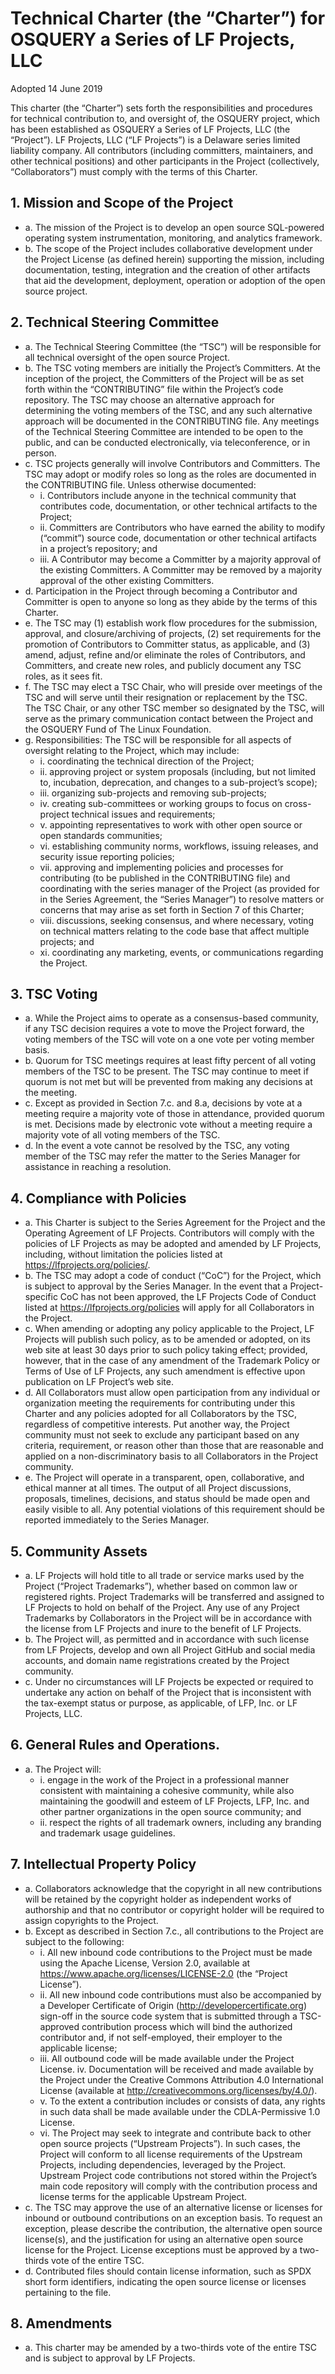 # Technical Charter (the “Charter”) for OSQUERY a Series of LF Projects, LLC

Adopted 14 June 2019

This charter (the “Charter”) sets forth the responsibilities and procedures for technical contribution to, and oversight of, the OSQUERY project, which has been established as OSQUERY a Series of LF Projects, LLC (the “Project”).  LF Projects, LLC (“LF Projects”) is a Delaware series limited liability company. All contributors (including committers, maintainers, and other technical positions) and other participants in the Project (collectively, “Collaborators”) must comply with the terms of this Charter. 

## 1. Mission and Scope of the Project

- a. The mission of the Project is to develop an open source SQL-powered operating system instrumentation, monitoring, and analytics framework. 
- b. The scope of the Project includes collaborative development under the Project License (as defined herein) supporting the mission, including documentation, testing, integration and the creation of other artifacts that aid the development, deployment, operation or adoption of the open source project.

## 2. Technical Steering Committee

- a. The Technical Steering Committee (the “TSC”) will be responsible for all technical oversight of the open source Project. 
- b. The TSC voting members are initially the Project’s Committers. At the inception of the project, the Committers of the Project will be as set forth within the “CONTRIBUTING” file within the Project’s code repository. The TSC may choose an alternative approach for determining the voting members of the TSC, and any such alternative approach will be documented in the CONTRIBUTING file.  Any meetings of the Technical Steering Committee are intended to be open to the public, and can be conducted electronically, via teleconference, or in person. 
- c. TSC projects generally will involve Contributors and Committers. The TSC may adopt or modify roles so long as the roles are documented in the CONTRIBUTING file. Unless otherwise documented: 
   - i. Contributors include anyone in the technical community that contributes code, documentation, or other technical artifacts to the Project; 
   - ii. Committers are Contributors who have earned the ability to modify (“commit”) source code, documentation or other technical artifacts in a project’s repository; and
   - iii. A Contributor may become a Committer by a majority approval of the existing Committers. A Committer may be removed by a majority approval of the other existing Committers.
- d. Participation in the Project through becoming a Contributor and Committer is open to anyone so long as they abide by the terms of this Charter. 
- e. The TSC may (1) establish work flow procedures for the submission, approval, and closure/archiving of projects, (2) set requirements for the promotion of Contributors to Committer status, as applicable, and (3) amend, adjust, refine and/or eliminate the roles of Contributors, and Committers, and create new roles, and publicly document any TSC roles, as it sees fit.
- f. The TSC may elect a TSC Chair, who will preside over meetings of the TSC and will serve until their resignation or replacement by the TSC. The TSC Chair, or any other TSC member so designated by the TSC, will serve as the primary communication contact between the Project and the OSQUERY Fund of The Linux Foundation.
- g. Responsibilities: The TSC will be responsible for all aspects of oversight relating to the Project, which may include:
   - i. coordinating the technical direction of the Project;
   - ii. approving project or system proposals (including, but not limited to, incubation, deprecation, and changes to a sub-project’s scope);
   - iii. organizing sub-projects and removing sub-projects;
   - iv. creating sub-committees or working groups to focus on cross-project technical issues and requirements;
   - v. appointing representatives to work with other open source or open standards communities;
   - vi. establishing community norms, workflows, issuing releases, and security issue reporting policies;
   - vii. approving and implementing policies and processes for contributing (to be published in the CONTRIBUTING file) and coordinating with the series manager of the Project (as provided for in the Series Agreement, the “Series Manager”) to resolve matters or concerns that may arise as set forth in Section 7 of this Charter;
   - viii. discussions, seeking consensus, and where necessary, voting on technical matters relating to the code base that affect multiple projects; and
   - xi. coordinating any marketing, events, or communications regarding the Project.

## 3. TSC Voting

- a. While the Project aims to operate as a consensus-based community, if any TSC decision requires a vote to move the Project forward, the voting members of the TSC will vote on a one vote per voting member basis.
- b. Quorum for TSC meetings requires at least fifty percent of all voting members of the TSC to be present. The TSC may continue to meet if quorum is not met but will be prevented from making any decisions at the meeting.
- c. Except as provided in Section 7.c. and 8.a, decisions by vote at a meeting require a majority vote of those in attendance, provided quorum is met. Decisions made by electronic vote without a meeting require a majority vote of all voting members of the TSC.
- d. In the event a vote cannot be resolved by the TSC, any voting member of the TSC may refer the matter to the Series Manager for assistance in reaching a resolution.

## 4. Compliance with Policies 

- a. This Charter is subject to the Series Agreement for the Project and the Operating Agreement of LF Projects. Contributors will comply with the policies of LF Projects as may be adopted and amended by LF Projects, including, without limitation the policies listed at https://lfprojects.org/policies/.  
- b. The TSC may adopt a code of conduct (“CoC”) for the Project, which is subject to approval by the Series Manager.  In the event that a Project-specific CoC has not been approved, the LF Projects Code of Conduct listed at https://lfprojects.org/policies will apply for all Collaborators in the Project.
- c. When amending or adopting any policy applicable to the Project, LF Projects will publish such policy, as to be amended or adopted, on its web site at least 30 days prior to such policy taking effect; provided, however, that in the case of any amendment of the Trademark Policy or Terms of Use of LF Projects, any such amendment is effective upon publication on LF Project’s web site.
- d. All Collaborators must allow open participation from any individual or organization meeting the requirements for contributing under this Charter and any policies adopted for all Collaborators by the TSC, regardless of competitive interests. Put another way, the Project community must not seek to exclude any participant based on any criteria, requirement, or reason other than those that are reasonable and applied on a non-discriminatory basis to all Collaborators in the Project community.
- e. The Project will operate in a transparent, open, collaborative, and ethical manner at all times. The output of all Project discussions, proposals, timelines, decisions, and status should be made open and easily visible to all. Any potential violations of this requirement should be reported immediately to the Series Manager.

## 5. Community Assets

- a. LF Projects will hold title to all trade or service marks used by the Project (“Project Trademarks”), whether based on common law or registered rights.  Project Trademarks will be transferred and assigned to LF Projects to hold on behalf of the Project. Any use of any Project Trademarks by Collaborators in the Project will be in accordance with the license from LF Projects and inure to the benefit of LF Projects.  
- b. The Project will, as permitted and in accordance with such license from LF Projects, develop and own all Project GitHub and social media accounts, and domain name registrations created by the Project community.
- c. Under no circumstances will LF Projects be expected or required to undertake any action on behalf of the Project that is inconsistent with the tax-exempt status or purpose, as applicable, of LFP, Inc. or LF Projects, LLC.

## 6. General Rules and Operations. 

- a. The Project will:
   - i. engage in the work of the Project in a professional manner consistent with maintaining a cohesive community, while also maintaining the goodwill and esteem of LF Projects, LFP, Inc. and other partner organizations in the open source community; and
   - ii. respect the rights of all trademark owners, including any branding and trademark usage guidelines.

## 7. Intellectual Property Policy

- a. Collaborators acknowledge that the copyright in all new contributions will be retained by the copyright holder as independent works of authorship and that no contributor or copyright holder will be required to assign copyrights to the Project. 
- b. Except as described in Section 7.c., all contributions to the Project are subject to the following: 
   - i. All new inbound code contributions to the Project must be made using the Apache License, Version 2.0, available at https://www.apache.org/licenses/LICENSE-2.0 (the “Project License”). 
   - ii. All new inbound code contributions must also be accompanied by a Developer Certificate of Origin (http://developercertificate.org) sign-off in the source code system that is submitted through a TSC-approved contribution process which will bind the authorized contributor and, if not self-employed, their employer to the applicable license;
   - iii. All outbound code will be made available under the Project License.
   iv. Documentation will be received and made available by the Project under the Creative Commons Attribution 4.0 International License (available at http://creativecommons.org/licenses/by/4.0/). 
   - v. To the extent a contribution includes or consists of data, any rights in such data shall be made available under the CDLA-Permissive 1.0 License.
   - vi. The Project may seek to integrate and contribute back to other open source projects (“Upstream Projects”). In such cases, the Project will conform to all license requirements of the Upstream Projects, including dependencies, leveraged by the Project.  Upstream Project code contributions not stored within the Project’s main code repository will comply with the contribution process and license terms for the applicable Upstream Project.
- c. The TSC may approve the use of an alternative license or licenses for inbound or outbound contributions on an exception basis. To request an exception, please describe the contribution, the alternative open source license(s), and the justification for using an alternative open source license for the Project. License exceptions must be approved by a two-thirds vote of the entire TSC. 
- d. Contributed files should contain license information, such as SPDX short form identifiers, indicating the open source license or licenses pertaining to the file.

## 8. Amendments

- a. This charter may be amended by a two-thirds vote of the entire TSC and is subject to approval by LF Projects.

